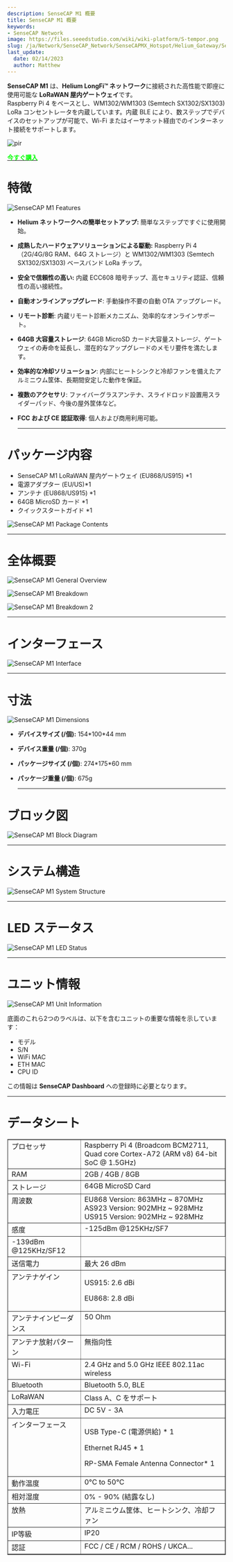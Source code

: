 ```yaml
---
description: SenseCAP M1 概要
title: SenseCAP M1 概要
keywords:
- SenseCAP Network
image: https://files.seeedstudio.com/wiki/wiki-platform/S-tempor.png
slug: /ja/Network/SenseCAP_Network/SenseCAPMX_Hotspot/Helium_Gateway/SenseCAP_M1/SenseCAP_M1_Overview
last_update:
  date: 02/14/2023
  author: Matthew
---
```



**SenseCAP M1** は、**Helium LongFi™ ネットワーク**に接続された高性能で即座に使用可能な **LoRaWAN 屋内ゲートウェイ**です。  
Raspberry Pi 4 をベースとし、WM1302/WM1303 (Semtech SX1302/SX1303) LoRa コンセントレータを内蔵しています。内蔵 BLE により、数ステップでデバイスのセットアップが可能で、Wi-Fi またはイーサネット経由でのインターネット接続をサポートします。

<p style={{textAlign: 'center'}}><img src="https://www.sensecapmx.com/wp-content/uploads/2022/06/sensecapm1.webp" alt="pir" width={600} height="auto" /></p>

<div class="get_one_now_container" style={{textAlign: 'center'}}>
    <a class="get_one_now_item" href="https://www.seeedstudio.com/SenseCAP-M1-LoRaWAN-Indoor-Gateway-EU868-p-5022.html" target="_blank">
            <strong><span><font color={'FFFFFF'} size={"4"}> 今すぐ購入 </font></span></strong>
    </a>
</div>

**特徴**
============

![SenseCAP M1 Features](https://www.sensecapmx.com/wp-content/uploads/2022/06/features.jpg)

- **Helium ネットワークへの簡単セットアップ:** 簡単なステップですぐに使用開始。
- **成熟したハードウェアソリューションによる駆動:** Raspberry Pi 4（2G/4G/8G RAM、64G ストレージ）と WM1302/WM1303 (Semtech SX1302/SX1303) ベースバンド LoRa チップ。
- **安全で信頼性の高い:** 内蔵 ECC608 暗号チップ、高セキュリティ認証、信頼性の高い接続性。
- **自動オンラインアップグレード**: 手動操作不要の自動 OTA アップグレード。
- **リモート診断**: 内蔵リモート診断メカニズム、効率的なオンラインサポート。
- **64GB 大容量ストレージ**: 64GB MicroSD カード大容量ストレージ、ゲートウェイの寿命を延長し、潜在的なアップグレードのメモリ要件を満たします。
- **効率的な冷却ソリューション**: 内部にヒートシンクと冷却ファンを備えたアルミニウム筐体、長期間安定した動作を保証。
- **複数のアクセサリ**: ファイバーグラスアンテナ、スライドロッド設置用スライダーパッド、今後の屋外筐体など。
- **FCC および CE 認証取得**: 個人および商用利用可能。  

    * * *

**パッケージ内容**
====================

- SenseCAP M1 LoRaWAN 屋内ゲートウェイ (EU868/US915) \*1
- 電源アダプター (EU/US)\*1
- アンテナ (EU868/US915) \*1
- 64GB MicroSD カード \*1
- クイックスタートガイド \*1

![SenseCAP M1 Package Contents](https://www.sensecapmx.com/wp-content/uploads/2022/06/package-contents.png)

* * *

**全体概要**
====================

![SenseCAP M1 General Overview](https://www.sensecapmx.com/wp-content/uploads/2022/06/overview-1.webp)

![SenseCAP M1 Breakdown](https://www.sensecapmx.com/wp-content/uploads/2022/06/overview-2.webp)

![SenseCAP M1 Breakdown 2](https://www.sensecapmx.com/wp-content/uploads/2022/06/overview-3.webp)

* * *

**インターフェース**
=============

![SenseCAP M1 Interface](https://www.sensecapmx.com/wp-content/uploads/2022/06/interface-1.webp)

* * *

**寸法**
==============

![SenseCAP M1 Dimensions](https://www.sensecapmx.com/wp-content/uploads/2022/06/dimensions-1.webp)

- **デバイスサイズ (/個):** 154\*100\*44 mm
- **デバイス重量 (/個)**: 370g
- **パッケージサイズ (/個)**: 274\*175\*60 mm
- **パッケージ重量 (/個)**: 675g  

    * * *

**ブロック図**
=================

![SenseCAP M1 Block Diagram](https://www.sensecapmx.com/wp-content/uploads/2022/06/block-diagram.webp)

* * *

**システム構造**
====================

![SenseCAP M1 System Structure](https://www.sensecapmx.com/wp-content/uploads/2022/06/system-structure.webp)

* * *

**LED ステータス**
==============

![SenseCAP M1 LED Status](https://www.sensecapmx.com/wp-content/uploads/2022/06/LED-status.webp)

* * *

**ユニット情報**
====================

![SenseCAP M1 Unit Information](https://www.sensecapmx.com/wp-content/uploads/2022/06/unit-info.webp)

底面のこれら2つのラベルは、以下を含むユニットの重要な情報を示しています：

- モデル
- S/N
- WiFi MAC
- ETH MAC
- CPU ID

この情報は **SenseCAP Dashboard** への登録時に必要となります。

* * *

**データシート**
=============

<table style={{width: '45.6785%'}} border={0} cellSpacing={0} cellPadding={0}><tbody><tr><td style={{width: '28.2523%'}} valign="top">プロセッサ</td><td style={{width: '71.4849%'}} valign="top">Raspberry Pi 4 (Broadcom BCM2711, Quad core Cortex-A72 (ARM v8) 64-bit SoC @ 1.5GHz)</td></tr><tr><td style={{width: '28.2523%'}} valign="top">RAM</td><td style={{width: '71.4849%'}} valign="top">2GB / 4GB / 8GB</td></tr><tr><td style={{width: '28.2523%'}} valign="top">ストレージ</td><td style={{width: '71.4849%'}} valign="top">64GB MicroSD Card</td></tr><tr><td style={{width: '28.2523%'}} valign="top">周波数</td><td style={{width: '71.4849%'}} valign="top">EU868 Version: 863MHz ~ 870MHz<br />AS923 Version: 902MHz ~ 928MHz<br />US915 Version: 902MHz ~ 928MHz</td></tr><tr><td style={{width: '28.2523%'}} rowSpan={2} valign="top">感度</td><td style={{width: '71.4849%'}} valign="top">-125dBm @125KHz/SF7</td></tr><tr><td style={{width: '71.4849%'}} valign="top">-139dBm @125KHz/SF12</td></tr><tr><td style={{width: '28.2523%'}} valign="top">送信電力</td><td style={{width: '71.4849%'}} valign="top">最大 26 dBm</td></tr><tr><td style={{width: '28.2523%'}} valign="top">アンテナゲイン</td><td style={{width: '71.4849%'}} valign="top"><p>US915: 2.6 dBi</p><p>EU868: 2.8 dBi</p></td></tr><tr><td style={{width: '28.2523%'}} valign="top">アンテナインピーダンス</td><td style={{width: '71.4849%'}} valign="top">50 Ohm</td></tr><tr><td style={{width: '28.2523%'}} valign="top">アンテナ放射パターン</td><td style={{width: '71.4849%'}} valign="top">無指向性</td></tr><tr><td style={{width: '28.2523%'}} valign="top">Wi-Fi</td><td style={{width: '71.4849%'}} valign="top">2.4 GHz and 5.0 GHz IEEE 802.11ac wireless</td></tr><tr><td style={{width: '28.2523%'}} valign="top">Bluetooth</td><td style={{width: '71.4849%'}} valign="top">Bluetooth 5.0, BLE</td></tr><tr><td style={{width: '28.2523%'}} valign="top">LoRaWAN</td><td style={{width: '71.4849%'}} valign="top">Class A、C をサポート</td></tr><tr><td style={{width: '28.2523%'}} valign="top">入力電圧</td><td style={{width: '71.4849%'}} valign="top">DC 5V - 3A</td></tr><tr><td style={{width: '28.2523%'}} valign="top">インターフェース</td><td style={{width: '71.4849%'}} valign="top"><p>USB Type-C (電源供給) * 1</p><p>Ethernet RJ45 * 1</p><p>RP-SMA Female Antenna Connector* 1</p></td></tr><tr><td style={{width: '28.2523%'}} valign="top">動作温度</td><td style={{width: '71.4849%'}} valign="top">0°C to 50°C</td></tr><tr><td style={{width: '28.2523%'}} valign="top">相対湿度</td><td style={{width: '71.4849%'}} valign="top">0% - 90% (結露なし)</td></tr><tr><td style={{width: '28.2523%'}} valign="top">放熱</td><td style={{width: '71.4849%'}} valign="top">アルミニウム筐体、ヒートシンク、冷却ファン</td></tr><tr><td style={{width: '28.2523%'}} valign="top">IP等級</td><td style={{width: '71.4849%'}} valign="top">IP20</td></tr><tr><td style={{width: '28.2523%'}} valign="top">認証</td><td style={{width: '71.4849%'}} valign="top">FCC / CE / RCM / ROHS / UKCA...</td></tr></tbody></table>
